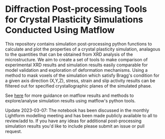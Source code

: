 # Diffraction Post-processing Tools for Crystal Plasticity Simulations Conducted Using Matflow
This repository contains simulation post-processing python functions to calculate and plot the properties of a crystal plasticity simulation, analagous to the quantities that can be obtained from XRD analysis of the microstructure.
We aim to create a set of tools to make comparison of experimental XRD results and simulation results easily comparable for model validation and exploration of deformation mechanisms.
Using a method to mask voxels of the simulation which satisfy Bragg's condition for a given axis direction (X,Y,Z), stress, strain and slip activity results can be filtered out for specified crystallographic planes of the simulated phase.

See [here](https://lightform-group.github.io/wiki/software_and_simulation/matflow-post-processing) for more guidance on matflow results and methods to explore/analyse simulation results using matflow's python tools.

Update 2023-03-07:
The notebook has been discussed in the monthly Lightform modelling meeting and has been made publicly available to all to review/add to. If you have any ideas for additional post-processing simulation results you'd like to include please submit an issue or pull request.
